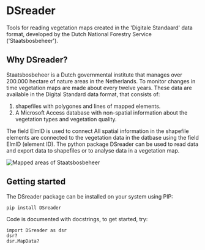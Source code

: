 # DSreader
Tools for reading vegetation maps created in the 'Digitale 
Standaard' data format, developed by the Dutch National Forestry 
Service ('Staatsbosbeheer').

## Why DSreader?
Staatsbosbeheer is a Dutch governmental institute that manages 
over 200.000 hectare of nature areas in the Netherlands. To monitor 
changes in time vegetation maps are made about every twelve years.
These data are available in the Digital Standard data format, that 
consists of:
1. shapefiles with polygones and lines of mapped elements.
2. A Microsoft Access database with non-spatial information about the 
vegetation types and vegetation quality. 

The field ElmID 
is used to connect 
All spatial information in the shapefile elements are connected to the 
vegetation data in the datbase using the field ElmID (element ID). 
The python package DSreader can be used to read data and export data to 
shapefiles or to analyse data in a vegetation map.

![Mapped areas of Staatsbosbeheer](/DSreader/data/mapped_areas.JPG)

## Getting started
The DSreader package can be installed on your system using PIP:
```
pip install DSreader
```
Code is documented with docstrings, to get started, try:
```
import DSreader as dsr
dsr?
dsr.MapData?
```
